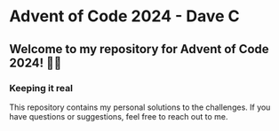# Advent of Code 2024 - Dave C

## Welcome to my repository for Advent of Code 2024! 🎄✨

### Keeping it real

This repository contains my personal solutions to the challenges.
If you have questions or suggestions, feel free to reach out to me.

